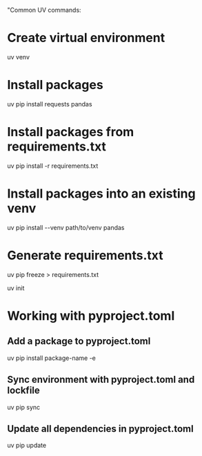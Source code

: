 "Common UV commands:

# Create virtual environment
uv venv

# Install packages
uv pip install requests pandas

# Install packages from requirements.txt
uv pip install -r requirements.txt

# Install packages into an existing venv
uv pip install --venv path/to/venv pandas

# Generate requirements.txt
uv pip freeze > requirements.txt

uv init


# Working with pyproject.toml

## Add a package to pyproject.toml
uv pip install package-name -e 

## Sync environment with pyproject.toml and lockfile
uv pip sync

## Update all dependencies in pyproject.toml
uv pip update
